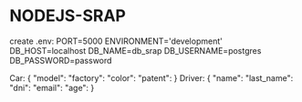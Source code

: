 # NODEJS-SRAP
create .env:
PORT=5000
ENVIRONMENT='development'
DB_HOST=localhost
DB_NAME=db_srap 
DB_USERNAME=postgres
DB_PASSWORD=password

Car:
{
    "model":
    "factory":
    "color":
    "patent":
}
Driver:
{
    "name":
    "last_name":
    "dni":
    "email":
    "age":
}